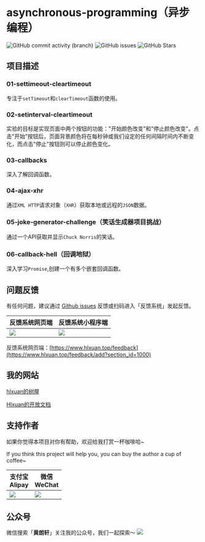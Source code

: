 # asynchronous-programming（异步编程）
![GitHub commit activity (branch)](https://img.shields.io/github/commit-activity/m/Hlxuan/asynchronous-programming) ![GitHub issues](https://img.shields.io/github/issues/Hlxuan/asynchronous-programming) ![GitHub Stars](https://img.shields.io/github/stars/Hlxuan/asynchronous-programming)

## 项目描述

### 01-settimeout-cleartimeout
专注于`setTimeout`和`clearTimeout`函数的使用。

### 02-setinterval-cleartimeout
实验的目标是实现页面中两个按钮的功能："开始颜色改变"和"停止颜色改变"。点击"开始"按钮后，页面背景颜色将在每秒钟或我们设定的任何间隔时间内不断变化，而点击"停止"按钮则可以停止颜色变化。

### 03-callbacks
深入了解回调函数。

### 04-ajax-xhr
通过`XML HTTP`请求对象（`XHR`）获取本地或远程的`JSON`数据。

### 05-joke-generator-challenge（笑话生成器项目挑战）
通过一个API获取并显示`Chuck Norris`的笑话。

### 06-callback-hell（回调地狱）
深入学习`Promise`,创建一个有多个嵌套回调函数。


## 问题反馈

有任何问题，建议通过 [Github issues](https://github.com/Hlxuan/asynchronous-programming/issues) 反馈或扫码进入「反馈系统」发起反馈。

| 反馈系统网页端                                             | 反馈系统小程序端                                                   |
| ---------------------------------------------------------- | ------------------------------------------------------------------ |
| ![](https://res.hlxuan.top/opendoc/feedback/web/other.png) | ![](https://res.hlxuan.top/opendoc/feedback/miniprogram/other.png) |

反馈系统网页端：[https://www.hlxuan.top/feedback](https://www.hlxuan.top/feedback/add?section_id=1000)


## 我的网站
[hlxuan的树屋](https://www.hlxuan.top)

[Hlxuan的开放文档](https://docs.hlxuan.top)


## 支持作者

如果你觉得本项目对你有帮助，欢迎给我打赏一杯咖啡哈~

If you think this project will help you, you can buy the author a cup of coffee~


| 支付宝<br>Alipay                                              | 微信<br>WeChat                                                |
| ------------------------------------------------------------- | ------------------------------------------------------------- |
| ![](https://res.hlxuan.top/opendoc/support-author/alipay.png) | ![](https://res.hlxuan.top/opendoc/support-author/weixin.png) |


## 公众号
微信搜索「**黄朗轩**」关注我的公众号，我们一起探索～
![](https://res.hlxuan.top/opendoc/gzh-banner.png)